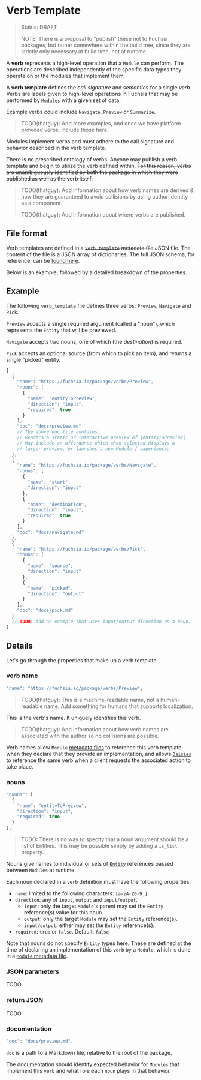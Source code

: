 Verb Template
=============
> Status: DRAFT
>
> NOTE: There is a proposal to "publish" these not to Fuchsia packages, but
> rather somewhere within the build tree, since they are strictly only necessary
> at build time, not at runtime.

A **verb** represents a high-level operation that a `Module` can perform. The
operations are described independently of the specific data types they operate
on or the modules that implement them.

A **verb template** defines the *call signature* and *semantics* for a single
*verb*. Verbs are labels given to high-level operations in Fuchsia that may be
performed by [`Modules`](../module.md) with a given set of data.

Example verbs could include `Navigate`, `Preview` or `Summarize`.
> TODO(thatguy): Add more examples, and once we have platform-provided verbs,
> include those here.

Modules implement verbs and must adhere to the call signature and behavior
described in the verb template.

There is no prescribed ontology of verbs. Anyone may publish a verb template and
begin to utilize the verb defined within. <s>For this reason, verbs are
unambiguously identified by both the package in which they were published as
well as the verb itself.</s>

> TODO(thatguy): Add information about how verb names are derived & how they
> are guaranteed to avoid collisions by using author identity as a component.
> 
> TODO(thatguy): Add information about where verbs are published.

## File format

Verb templates are defined in a <s>`verb_template` metadata file</s> JSON file.
The content of the file is a JSON array
of dictionaries. The full JSON schema, for reference, can be [found
here](../src/package_manager/metadata_schemas/verb_template.json).

Below is an example, followed by a detailed breakdown of the properties.

## Example

The following `verb_template` file defines three verbs: `Preview`,
`Navigate` and `Pick`.

`Preview` accepts a single required argument (called a "noun"), which
represents the `Entity` that will be previewed.

`Navigate` accepts two nouns, one of which (the *destination*) is required.

`Pick` accepts an optional source (from which to pick an item), and returns a
single "picked" entity.

```javascript
[
  {
    "name": "https://fuchsia.io/package/verbs/Preview",
    "nouns": [
      {
        "name": "entityToPreview",
        "direction": "input",
        "required": true
      }
    ],
    "doc": "docs/preview.md"
    // The above doc file contains:
    // Renders a static or interactive preview of |entityToPreview|.
    // May include an affordance which when selected displays a
    // larger preview, or launches a new Module / experience.
  },
  {
    "name": "https://fuchsia.io/package/verbs/Navigate",
    "nouns": [
      {
        "name": "start",
        "direction": "input"
      },
      {
        "name": "destination",
        "direction": "input",
        "required": true
      }
    ],
    "doc": "docs/navigate.md"
  },
  {
    "name": "https://fuchsia.io/package/verbs/Pick",
    "nouns": [
      {
        "name": "source",
        "direction": "input"
      },
      {
        "name": "picked",
        "direction": "output"
      }
    ],
    "doc": "docs/pick.md"
  }
  // TODO: Add an example that uses input/output direction on a noun.
]
```

## Details

Let's go through the properties that make up a verb template.

### verb name

```javascript
"name": "https://fuchsia.io/package/verbs/Preview",
```
> TODO(thatguy): This is a machine-readable name, not a human-readable name. Add
> something for humans that supports localization.

This is the verb's name. It uniquely identifies this verb.

> TODO(thatguy): Add information about how verb names are associated with the author
> so no collisions are possible.

Verb names allow `Module` [metadata files](module.md) to reference this verb
template when they declare that they provide an implementation, and allows [`Daisies`](../daisy.md) to reference the same verb when a client requests the associated action to take place.

### nouns

```javascript
"nouns": [
  {
    "name": "entityToPreivew",
    "direction": "input",
    "required": true
  }
],
```

> TODO: There is no way to specify that a noun argument should be a list of
> Entities.  This may be possible simply by adding a `is_list` property.

Nouns give names to individual or sets of [`Entity`](../entity.md) references
passed between `Modules` at runtime.

Each noun declared in a `verb` definition must have the following properties:

* `name`: limited to the following characters: `[a-zA-Z0-9_]`
* `direction`: any of `input`, `output` and `input/output`.
  - `input`: only the target `Module`'s parent may set the `Entity`
    reference(s) value for this noun.
  - `output`: only the target `Module` may set the `Entity` reference(s).
  - `input/output`: either may set the `Entity` reference(s).
* `required`: `true` or `false`. Default: `false`

Note that nouns do not specify `Entity` types here. These are
defined at the time of declaring an implementation of this `verb`
by a `Module`, which is done in a [`Module` metadata file](module.md).


### JSON parameters

TODO

### return JSON

TODO

### documentation

```javascript
"doc": "docs/preview.md",
```
`doc` is a path to a Markdown file, relative to the root of the package.

The documentation should identify expected behavior for `Modules` that
implement this `verb` and what role each `noun` plays in that behavior.
